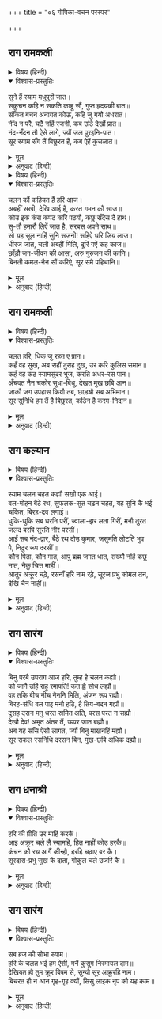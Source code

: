 +++
title = "०६ गोपिका-वचन परस्पर"

+++


## राग रामकली


<details><summary>विषय (हिन्दी)</summary>

(२१)
</details>

<details open><summary>विश्वास-प्रस्तुतिः</summary>

सुने हैं स्याम मधुपुरी जात।  
सकुचन कहि न सकति काहू सौं, गुप्त हृदयकी बात॥  
संकित बचन अनागत कोऊ, कहि जु गयौ अधरात।  
नींद न परै, घटै नहिं रजनी, कब उठि देखौं प्रात॥  
नंद-नँदन तौ ऐसे लागे, ज्यौं जल पुरइनि-पात।  
सूर स्याम सँग तैं बिछुरत हैं, कब ऐहैं कुसलात॥
</details>

<details><summary>मूल</summary>

सुने हैं स्याम मधुपुरी जात।  
सकुचन कहि न सकति काहू सौं, गुप्त हृदयकी बात॥  
संकित बचन अनागत कोऊ, कहि जु गयौ अधरात।  
नींद न परै, घटै नहिं रजनी, कब उठि देखौं प्रात॥  
नंद-नँदन तौ ऐसे लागे, ज्यौं जल पुरइनि-पात।  
सूर स्याम सँग तैं बिछुरत हैं, कब ऐहैं कुसलात॥
</details>

<details><summary>अनुवाद (हिन्दी)</summary>

(एक गोपी कह रही है—सखी!) सुना है श्यामसुन्दर मथुरा जा रहे हैं, (मैं) संकोचके मारे (अपने) हृदयकी गुप्त बात किसीसे कह नहीं सकती। आधी रातको ही कोई शंकाभरी (उनके जानेकी) भविष्यकी बात जो कह गया सो न तो नींद आती है और न रात ही (शीघ्र) समाप्त होती है, कब सबेरा होनेपर उठकर (मोहनको) देखूँगी। (मुझे) नन्दनन्दन तो ऐसे (तटस्थ) लगते हैं जैसे (जलमें) कमलके पत्ते। सूरदासजी! अब श्यामसुन्दर हमारे साथसे बिछुड़ते हैं, कब कुशलपूर्वक लौट आयेंगे?
</details>

<details><summary>विषय (हिन्दी)</summary>

(२२)
</details>

<details open><summary>विश्वास-प्रस्तुतिः</summary>

चलन कौं कहियत हैं हरि आज।  
अबहीं सखी, देखि आई है, करत गमन कौ साज॥  
कोउ इक कंस कपट करि पठयौ, कछु सँदेस दै हाथ।  
सु-तौ हमारौ लिऐं जात है, सरबस अपने साथ॥  
सो यह सूल नाहिं सुनि सजनी! सहिऐ धरि जिय लाज।  
धीरज जात, चलौ अबहीं मिलि, दूरि गऐं कह काज॥  
छाँड़ौ जग-जीवन की आसा, अरु गुरुजन की कानि।  
बिनती कमल-नैन सौं करिऐ, सूर समै पहिचानि॥
</details>

<details><summary>मूल</summary>

चलन कौं कहियत हैं हरि आज।  
अबहीं सखी, देखि आई है, करत गमन कौ साज॥  
कोउ इक कंस कपट करि पठयौ, कछु सँदेस दै हाथ।  
सु-तौ हमारौ लिऐं जात है, सरबस अपने साथ॥  
सो यह सूल नाहिं सुनि सजनी! सहिऐ धरि जिय लाज।  
धीरज जात, चलौ अबहीं मिलि, दूरि गऐं कह काज॥  
छाँड़ौ जग-जीवन की आसा, अरु गुरुजन की कानि।  
बिनती कमल-नैन सौं करिऐ, सूर समै पहिचानि॥
</details>

<details><summary>अनुवाद (हिन्दी)</summary>

(सूरदासजीके शब्दोंमें कोई गोपी कह रही है—सखी!) कहा जाता है कि श्यामसुन्दर आज (मथुरा) जानेवाले हैं, अभी (एक) सखी उन्हें जानेकी तैयारी करते देख आयी है। कंसने कपट करके किसी एक व्यक्तिको उसके हाथ कुछ संदेश देकर भेजा है, सो वह तो अपने साथ हमारा सर्वस्व ही लिये जा रहा है। सखी! सुनो, सो यह कष्ट चित्तमें लज्जा रखकर नहीं सहन कर लेना चाहिये। मेरा धैर्य छूट रहा है। चलो अभी मिलें, उनके दूर चले जानेपर क्या काम होगा। अब जगत् में जीनेकी आशा और गुरुजनोंका संकोच छोड़ दो। (अब तो) समयको पहचान (समझ)-कर कमललोचन (श्यामसुन्दर)-से ही (न जानेकी) प्रार्थना करनी चाहिये।
</details>

## राग रामकली


<details><summary>विषय (हिन्दी)</summary>

(२३)
</details>

<details open><summary>विश्वास-प्रस्तुतिः</summary>

चलत हरि, धिक जु रहत ए प्रान।  
कहँ वह सुख, अब सहौं दुसह दुख, उर करि कुलिस समान॥  
कहँ वह कंठ स्यामसुंदर भुज, करति अधर-रस पान।  
अँचवत नैन चकोर सुधा-बिधु, देखत मुख छबि आन॥  
जाकौ जग उपहास कियौ तब, छाड़ॺौ सब अभिमान।  
सूर सुनिधि हम तैं है बिछुरत, कठिन है करम-निदान॥
</details>

<details><summary>मूल</summary>

चलत हरि, धिक जु रहत ए प्रान।  
कहँ वह सुख, अब सहौं दुसह दुख, उर करि कुलिस समान॥  
कहँ वह कंठ स्यामसुंदर भुज, करति अधर-रस पान।  
अँचवत नैन चकोर सुधा-बिधु, देखत मुख छबि आन॥  
जाकौ जग उपहास कियौ तब, छाड़ॺौ सब अभिमान।  
सूर सुनिधि हम तैं है बिछुरत, कठिन है करम-निदान॥
</details>

<details><summary>अनुवाद (हिन्दी)</summary>

(सूरदासजीके शब्दोंमें एक गोपी कह रही है—सखी!) श्यामके चल देनेपर यदि प्राण रह जायँ तो इन्हें धिक्कार है। कहाँ वह (उनके साथका) सुख और कहाँ अब हृदयको वज्रके समान बनाकर असहनीय दुःख सहना। कहाँ हम अपने गलेमें श्यामसुन्दरकी भुजाओंको रखकर उनके अधरामृतका पान करती थीं और उस मुखचन्द्रकी अलौकिक शोभा देखते हुए (हमारे) नेत्ररूपी चकोर उस (चन्द्रमा)-के अमृतको पीते थे। तब जिसके कारण संसारके लोगोंने हमारी हँसी उड़ायी थी तथा हमने भी सब अभिमान छोड़ दिया था, (आज) वही उत्तम सम्पत्ति हमसे बिछुड़ रही है, कर्म (प्रारब्ध)-का भोग कठिन है।
</details>

## राग कल्यान


<details><summary>विषय (हिन्दी)</summary>

(२४)
</details>

<details open><summary>विश्वास-प्रस्तुतिः</summary>

स्याम चलन चहत कह्यौ सखी एक आई।  
बल-मोहन बैठे रथ, सुफलक-सुत चढ़न चहत, यह सुनि कैं भई  
चकित, बिरह-दव लगाई॥  
धुकि-धुकि सब धरनि परीं, ज्वाला-झर लता गिरीं, मनौ तुरत  
जलद बरषि सुरति नीर परसीं।  
आईं सब नंद-द्वार, बैठे रथ दोउ कुमार, जसुमति लोटति भुव  
पै, निठुर रूप दरसीं॥  
कौन पिता, कौन मात, आपु ब्रह्म जगत धात, राख्यौ नहिं कछू  
नात, नैकु चित्त माहीं।  
आतुर अक्रूर चढ़े, रसनाँ हरि नाम रढ़े, सूरज प्रभु कोमल तन,  
देखि चैन नाहीं॥
</details>

<details><summary>मूल</summary>

स्याम चलन चहत कह्यौ सखी एक आई।  
बल-मोहन बैठे रथ, सुफलक-सुत चढ़न चहत, यह सुनि कैं भई  
चकित, बिरह-दव लगाई॥  
धुकि-धुकि सब धरनि परीं, ज्वाला-झर लता गिरीं, मनौ तुरत  
जलद बरषि सुरति नीर परसीं।  
आईं सब नंद-द्वार, बैठे रथ दोउ कुमार, जसुमति लोटति भुव  
पै, निठुर रूप दरसीं॥  
कौन पिता, कौन मात, आपु ब्रह्म जगत धात, राख्यौ नहिं कछू  
नात, नैकु चित्त माहीं।  
आतुर अक्रूर चढ़े, रसनाँ हरि नाम रढ़े, सूरज प्रभु कोमल तन,  
देखि चैन नाहीं॥
</details>

<details><summary>अनुवाद (हिन्दी)</summary>

(सूरदासजीके शब्दोंमें कोई गोपी कह रही है—सखी!) श्यामसुन्दर (आज मथुरा) जाना चाहते हैं, (यह अभी) एक सखीने आकर कहा है (और कहा है—) मोहन और बलराम (जानेके लिये) रथपर बैठ गये हैं तथा अक्रूर (उसपर) चढ़ना चाहते हैं। यह सुनकर (वह गोपी) विरहवश (इस प्रकार) स्तम्भित रह गयी (मानो किसीने उसे) आग लगा दी हो। (और जो वहाँ थीं, वे इस प्रकार) चक्कर खा-खाकर धरती (पृथ्वी)-पर गिर पड़ीं, मानो आगकी लपटसे (झुलसकर) लताएँ गिर पड़ी हों। फिर क्या था, शीघ्र ही मेघने बरसकर सुरति (ध्यान)-के जलसे उनका स्पर्श कराया। (अब वे सब-की-सब उठकर) श्रीनन्दजीके द्वारपर आयीं और उन्होंने देखा दोनों कुमार रथपर बैठे हैं और यशोदाजी पृथ्वीपर लोट रही हैं। इस प्रकार श्यामसुन्दरका निष्ठुर रूप उन्होंने देखा। (वे देखकर परस्पर कहने लगीं—अरे! इनके) कौन पिता और कौन माता हैं, सम्पूर्ण सृष्टिके रचनेवाले ब्रह्मा तो ये ही हैं (इसीलिये इन्होंने) किसीके साथ किसी सम्बन्धकी स्मृति नहीं रखी, (इतनेमें ही) अक्रूर भी वाणीसे श्रीभगवन्नाम लेते हुए रथपर शीघ्रतासे चढ़ बैठे। प्रभुके कोमल शरीरको देखकर (वे गोपियाँ) बेचैन हो रही हैं।
</details>

## राग सारंग


<details><summary>विषय (हिन्दी)</summary>

(२५)
</details>

<details open><summary>विश्वास-प्रस्तुतिः</summary>

बिनु परबै उपराग आज हरि, तुम्ह है चलन कह्यौ।  
को जानै उहिं राहु रमापति! कत ह्वै सोध लह्यौ॥  
वह तकि बीच नीच नैननि मिलि, अंजन रूप रह्यौ।  
बिरह-संधि बल पाइ मनौ हठि, है तिय-बदन गह्यौ॥  
दुसह दसन मनु धरत स्रमित अति, परस परत न सह्यौ।  
देखौ देव! अमृत अंतर तैं, ऊपर जात बह्यौ॥  
अब यह ससि ऐसौ लागत, ज्यौं बिनु माखनहिं मह्यौ।  
सूर सकल रसनिधि दरसन बिन, मुख-छबि अधिक दह्यौ॥
</details>

<details><summary>मूल</summary>

बिनु परबै उपराग आज हरि, तुम्ह है चलन कह्यौ।  
को जानै उहिं राहु रमापति! कत ह्वै सोध लह्यौ॥  
वह तकि बीच नीच नैननि मिलि, अंजन रूप रह्यौ।  
बिरह-संधि बल पाइ मनौ हठि, है तिय-बदन गह्यौ॥  
दुसह दसन मनु धरत स्रमित अति, परस परत न सह्यौ।  
देखौ देव! अमृत अंतर तैं, ऊपर जात बह्यौ॥  
अब यह ससि ऐसौ लागत, ज्यौं बिनु माखनहिं मह्यौ।  
सूर सकल रसनिधि दरसन बिन, मुख-छबि अधिक दह्यौ॥
</details>

<details><summary>अनुवाद (हिन्दी)</summary>

(सूरदासजीके शब्दोंमें कोई गोपी कह रही है—) श्यामसुन्दर! तुमने जो जानेकी बात कही सो यह (तो) बिना पर्व (पूर्णिमा)-के ही (आज) ग्रहण लग गया। हे रमाकान्त! पता नहीं, वह राहु कहाँसे (इस चन्द्रमाका) पता पा गया। (जान पड़ता है) वह नीच (राहु अपना अवसर) देखता हुआ आँखोंके बीच अंजनके साथ मिलकर रह रहा था, सो (उसने) वियोगरूपी (पूर्णिमा और प्रतिपदाकी) संधिका बल पाकर मानो हठपूर्वक गोपियोंके मुखचन्द्रको ग्रस लिया। (और वह) अत्यन्त थका होनेपर भी अपने असहनीय दाँत (हमारे मुखोंपर) रख रहा है, जिसके कारण उसका स्पर्श सहा नहीं जाता। इसीसे, हे देव! देखो, (मुखचन्द्रके) भीतरसे स्नेहामृत (अश्रुरूपमें) ऊपर बहा जा रहा है। अब यह चन्द्रमा ऐसा निस्तेज, फीका लगता है जैसे बिना मक्खनका मट्ठा हो। समस्त रसोंके निधान आपके दर्शनके बिना (इन गोपियोंके) मुखकी शोभाने इन्हें अधिक जलाया (दुःखी किया) है।
</details>

## राग धनाश्री


<details><summary>विषय (हिन्दी)</summary>

(२६)
</details>

<details open><summary>विश्वास-प्रस्तुतिः</summary>

हरि की प्रीति उर माहिं करकै।  
आइ अक्रूर चले लै स्यामहि, हित नाहीं कोउ हरकै॥  
कंचन कौ रथ आगैं कीन्हौ, हरहि चढ़ाए बर कै।  
सूरदास-प्रभु सुख के दाता, गोकुल चले उजरि कै॥
</details>

<details><summary>मूल</summary>

हरि की प्रीति उर माहिं करकै।  
आइ अक्रूर चले लै स्यामहि, हित नाहीं कोउ हरकै॥  
कंचन कौ रथ आगैं कीन्हौ, हरहि चढ़ाए बर कै।  
सूरदास-प्रभु सुख के दाता, गोकुल चले उजरि कै॥
</details>

<details><summary>अनुवाद (हिन्दी)</summary>

(सूरदासजीके शब्दोंमें एक गोपी कह रही है—सखी!) श्यामकी प्रीति हृदयमें चुभ रही है। अक्रूर आकर श्यामको ले जा रहे हैं; किंतु ऐसा कोई हमारा हितैषी नहीं है, जो उन्हें (जानेसे) रोके। इस अक्रूरने सोनेका रथ आगे लाकर खड़ा कर दिया और बलपूर्वक श्यामको उसपर चढ़ा लिया। सुखके दाता हमारे स्वामी (इस प्रकार) गोकुलको उजाड़कर चले जा रहे हैं।
</details>

## राग सारंग


<details><summary>विषय (हिन्दी)</summary>

(२७)
</details>

<details open><summary>विश्वास-प्रस्तुतिः</summary>

सब ब्रज की सोभा स्याम।  
हरि के चलत भईं हम ऐसी, मनैं कुसुम निरमायल दाम॥  
देखियत हौ तुम क्रूर बिषम से, सुन्यौ सूर अक्रूरहि नाम।  
बिचरत हौ न आन गृह-गृह क्यौं, सिसु लाइक नृप कौ यह काम॥
</details>

<details><summary>मूल</summary>

सब ब्रज की सोभा स्याम।  
हरि के चलत भईं हम ऐसी, मनैं कुसुम निरमायल दाम॥  
देखियत हौ तुम क्रूर बिषम से, सुन्यौ सूर अक्रूरहि नाम।  
बिचरत हौ न आन गृह-गृह क्यौं, सिसु लाइक नृप कौ यह काम॥
</details>

<details><summary>अनुवाद (हिन्दी)</summary>

(सूरदासजीके शब्दोंमें कोई गोपी कह रही है—सखी!) श्यामसुन्दर पूरे व्रजकी शोभा हैं। मोहनके जाते ही हम ऐसी हो गयीं, जैसे निर्माल्य (देवतापरसे उतारकर फेंकी गयी) पुष्पोंकी मालामें लगा धागा। (अरे अक्रूर!) तुम्हारा नाम तो अक्रूर सुना था, किंतु तुम तो अत्यन्त क्रूर एवं भयंकर-से दिखायी देते हो। दूसरोंके घरोंमें क्यों नहीं जाते? राजाको इन बालकोंके योग्य ऐसा कौन-सा काम है (जिसके लिये उसने श्याम-बलरामको मथुरा बुला भेजा है।)?
</details>
